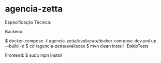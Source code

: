 # agencia-zetta

Especificação Técnica:

Backend:

$ docker-compose -f agencia-zetta/avaliacao/docker-compose-dev.yml up --build -d
$ cd /agencia-zetta/avaliacao
$ mvn clean install -DskipTests

Frontend:
$ sudo mpn install


